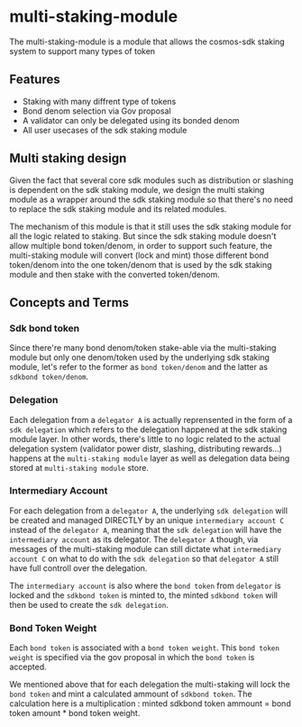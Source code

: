 # multi-staking-module

The multi-staking-module is a module that allows the cosmos-sdk staking system to support many types of token 

## Features

- Staking with many diffrent type of tokens
- Bond denom selection via Gov proposal
- A validator can only be delegated using its bonded denom
- All user usecases of the sdk staking module

## Multi staking design

Given the fact that several core sdk modules such as distribution or slashing is dependent on the sdk staking module, we design the multi staking module as a wrapper around the sdk staking module so that there's no need to replace the sdk staking module and its related modules.

The mechanism of this module is that it still uses the sdk staking module for all the logic related to staking. But since the sdk staking module doesn't allow multiple bond token/denom, in order to support such feature, the multi-staking module will convert (lock and mint) those different bond token/denom into the one token/denom that is used by the sdk staking module and then stake with the converted token/denom. 

## Concepts and Terms

### Sdk bond token 

Since there're many bond denom/token stake-able via the multi-staking module but only one denom/token used by the underlying sdk staking module, let's refer to the former as `bond token/denom` and the latter as `sdkbond token/denom`.

### Delegation

Each delegation from a `delegator A` is actually reprensented in the form of a `sdk delegation` which refers to the delegation happened at the sdk staking module layer. In other words, there's little to no logic related to the actual delegation system (validator power distr, slashing, distributing rewards...) happens at the `multi-staking module` layer as well as delegation data being stored at `multi-staking module` store.

### Intermediary Account

For each delegation from a `delegator A`, the underlying `sdk delegation` will be created and managed DIRECTLY by an unique `intermediary account C` instead of the `delegator A`, meaning that the `sdk delegation` will have the `intermediary account` as its delegator. The `delegator A` though, via messages of the multi-staking module can still dictate what `intermediary account C` on what to do with the `sdk delegation` so that `delegator A` still have full controll over the delegation.

The `intermediary account` is also where the `bond token` from `delegator` is locked and the `sdkbond token` is minted to, the minted `sdkbond token` will then be used to create the `sdk delegation`.

### Bond Token Weight

Each `bond token` is associated with a `bond token weight`. This `bond token weight` is specified via the gov proposal in which the `bond token` is accepted.

We mentioned above that for each delegation the multi-staking will lock the `bond token` and mint a calculated ammount of `sdkbond token`. The calculation here is a multiplication : minted sdkbond token ammount = bond token amount * bond token weight.

